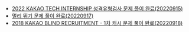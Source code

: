 * [2022 KAKAO TECH INTERNSHIP 성격유형검사 문제 풀이 완료(20220915)](https://spjh.tistory.com/36)
* [멀리 뛰기 문제 풀이 완료(20220917)](https://spjh.tistory.com/38)
* [2018 KAKAO BLIND RECRUITMENT - 1차 캐시 문제 풀이 완료(20220918)](https://spjh.tistory.com/41)
